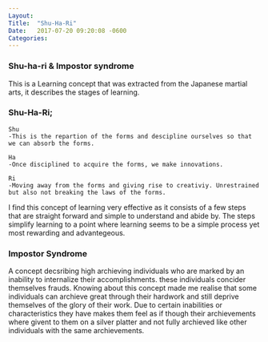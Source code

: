 ```yaml
---
Layout:	
Title:	"Shu-Ha-Ri"
Date:	2017-07-20 09:20:08 -0600
Categories:	
---
```


### Shu-ha-ri & Impostor syndrome

This is a Learning concept that was extracted from the Japanese martial arts, it describes the stages of learning.
### Shu-Ha-Ri;

	Shu
	-This is the repartion of the forms and descipline ourselves so that we can absorb the forms.
	
	Ha
	-Once disciplined to acquire the forms, we make innovations.
	
	Ri
	-Moving away from the forms and giving rise to creativiy. Unrestrained but also not breaking the laws of the forms.

I find this concept of learning very effective as it consists of a few steps that are straight forward and simple to understand and abide by. The steps simplify learning to a point where learning seems to be a simple process yet most rewarding and advantegeous.

### Impostor Syndrome
A concept decsribing high archieving individuals who are marked by  an inability to internalize their accomplishments.
these individuals concider themselves frauds. 
Knowing about this concept made me realise that some individuals can archieve great through their hardwork and still deprive themselves of the glory of their work. Due to certain inabilities or characteristics they have makes them feel as if though their archievements where givent to them on a silver platter and not fully archieved like other individuals with the same archievements. 
